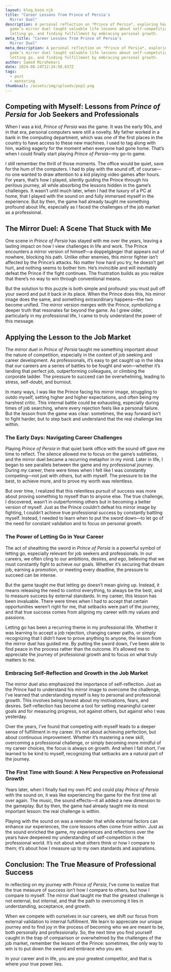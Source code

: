 ```yaml
---
layout: blog_base.njk
title: "Career Lessons from Prince of Persia's
  Mirror Duel"
description: A personal reflection on *Prince of Persia*, exploring how the
  game’s mirror duel taught valuable life lessons about self-competition,
  letting go, and finding fulfillment by embracing personal growth.
meta_title: "Career Lessons from Prince of Persia's
  Mirror Duel"
meta_description: A personal reflection on *Prince of Persia*, exploring how the
  game’s mirror duel taught valuable life lessons about self-competition,
  letting go, and finding fulfillment by embracing personal growth.
author: Saeed Mirshekari
date: 2024-08-24T12:24:50.637Z
tags:
  - post
  - mentoring
thumbnail: /assets/img/uploads/pop2.png
---
```

## Competing with Myself: Lessons from *Prince of Persia* for Job Seekers and Professionals

When I was a kid, *Prince of Persia* was *the* game. It was the early 90s, and in that era, personal computers were still a novelty. My father worked in a bank in the computing department, which was one of the first places in the country to have access to these new machines. I used to tag along with him, waiting eagerly for the moment when everyone had gone home. That’s when I could finally start playing *Prince of Persia*—my go-to game.

I still remember the thrill of those moments. The office would be quiet, save for the hum of the computers. I had to play with the sound off, of course—no one wanted to draw attention to a kid playing video games after hours. For years, that’s how I played, silently guiding the Prince through his perilous journey, all while absorbing the lessons hidden in the game’s challenges. It wasn’t until much later, when I had the luxury of a PC at home, that I played with the sound on and fully immersed myself in the experience. But by then, the game had already taught me something profound about life, especially as I faced the challenges of the job market as a professional.

## The Mirror Duel: A Scene That Stuck with Me

One scene in *Prince of Persia* has stayed with me over the years, leaving a lasting impact on how I view challenges in life and work. The Prince encounters a mirror version of himself—a doppelgänger that appears out of nowhere, blocking his path. Unlike other enemies, this mirror fighter isn’t affected by the Prince’s attacks. No matter how hard you try, he doesn’t get hurt, and nothing seems to bother him. He’s invincible and will inevitably defeat the Prince if the fight continues. The frustration builds as you realize that there’s no way to win through conventional means.

But the solution to this puzzle is both simple and profound: you must pull off your sword and put it back in its place. When the Prince does this, his mirror image does the same, and something extraordinary happens—the two become unified. The mirror version merges with the Prince, symbolizing a deeper truth that resonates far beyond the game. As I grew older, particularly in my professional life, I came to truly understand the power of this message.

## Applying the Lesson to the Job Market

The mirror duel in *Prince of Persia* taught me something important about the nature of competition, especially in the context of job seeking and career development. As professionals, it’s easy to get caught up in the idea that our careers are a series of battles to be fought and won—whether it’s landing that perfect job, outperforming colleagues, or climbing the corporate ladder. The pressure to succeed can be overwhelming, leading to stress, self-doubt, and burnout.

In many ways, I was like the Prince facing his mirror image, struggling to outdo myself, setting higher and higher expectations, and often being my harshest critic. This internal battle could be exhausting, especially during times of job searching, where every rejection feels like a personal failure. But the lesson from the game was clear: sometimes, the way forward isn’t to fight harder, but to step back and understand that the real challenge lies within.

### The Early Days: Navigating Career Challenges

Playing *Prince of Persia* in that quiet bank office with the sound off gave me time to reflect. The silence allowed me to focus on the game’s subtleties, and the mirror duel became a recurring metaphor in my mind. Later in life, I began to see parallels between the game and my professional journey. During my career, there were times when I felt like I was constantly competing—not just with others, but with myself. The pressure to be the best, to achieve more, and to prove my worth was relentless.

But over time, I realized that this relentless pursuit of success was more about proving something to myself than to anyone else. The true challenge, I discovered, wasn’t in outperforming others but in becoming a better version of myself. Just as the Prince couldn’t defeat his mirror image by fighting, I couldn’t achieve true professional success by constantly battling myself. Instead, I needed to learn when to put the sword down—to let go of the need for constant validation and to focus on personal growth.

### The Power of Letting Go in Your Career

The act of sheathing the sword in *Prince of Persia* is a powerful symbol of letting go, especially relevant for job seekers and professionals. In our careers, we often cling to our ambitions, desires, and ego, believing that we must constantly fight to achieve our goals. Whether it’s securing that dream job, earning a promotion, or meeting every deadline, the pressure to succeed can be intense.

But the game taught me that letting go doesn’t mean giving up. Instead, it means releasing the need to control everything, to always be the best, and to measure success by external standards. In my career, this lesson has been invaluable. There were times when I had to accept that certain opportunities weren’t right for me, that setbacks were part of the journey, and that true success comes from aligning my career with my values and passions.

Letting go has been a recurring theme in my professional life. Whether it was learning to accept a job rejection, changing career paths, or simply recognizing that I didn’t have to prove anything to anyone, the lesson from the mirror duel has guided me. By putting the sword down, I’ve been able to find peace in the process rather than the outcome. It’s allowed me to appreciate the journey of professional growth and to focus on what truly matters to me.

### Embracing Self-Reflection and Growth in the Job Market

The mirror duel also emphasized the importance of self-reflection. Just as the Prince had to understand his mirror image to overcome the challenge, I’ve learned that understanding myself is key to personal and professional growth. This involves being honest about my motivations, fears, and desires. Self-reflection has become a tool for setting meaningful career goals and for measuring progress, not against others, but against who I was yesterday.

Over the years, I’ve found that competing with myself leads to a deeper sense of fulfillment in my career. It’s not about achieving perfection, but about continuous improvement. Whether it’s mastering a new skill, overcoming a professional challenge, or simply becoming more mindful of my career choices, the focus is always on growth. And when I fall short, I’ve learned to be kind to myself, recognizing that setbacks are a natural part of the journey.

### The First Time with Sound: A New Perspective on Professional Growth

Years later, when I finally had my own PC and could play *Prince of Persia* with the sound on, it was like experiencing the game for the first time all over again. The music, the sound effects—it all added a new dimension to the gameplay. But by then, the game had already taught me its most important lesson: the real challenge is within.

Playing with the sound on was a reminder that while external factors can enhance our experiences, the core lessons often come from within. Just as the sound enriched the game, my experiences and reflections over the years have deepened my understanding of self-competition in the professional world. It’s not about what others think or how I compare to them; it’s about how I measure up to my own standards and aspirations.

## Conclusion: The True Measure of Professional Success

In reflecting on my journey with *Prince of Persia*, I’ve come to realize that the true measure of success isn’t how I compare to others, but how I compare to myself. The mirror duel taught me that the greatest challenge is not external, but internal, and that the path to overcoming it lies in understanding, acceptance, and growth.

When we compete with ourselves in our careers, we shift our focus from external validation to internal fulfillment. We learn to appreciate our unique journey and to find joy in the process of becoming who we are meant to be, both personally and professionally. So, the next time you find yourself caught in the trap of comparison or overwhelmed by the challenges of the job market, remember the lesson of the Prince: sometimes, the only way to win is to put down the sword and embrace who you are.

In your career and in life, you are your greatest competitor, and that is where your true power lies.
